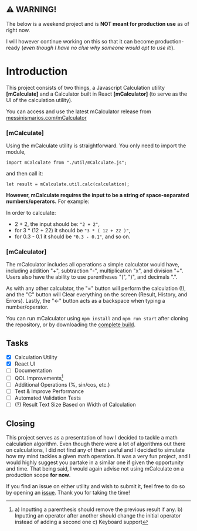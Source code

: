 ## :warning: WARNING!

The below is a weekend project and is **NOT meant for production use** as of right now.

I will however continue working on this so that it can become production-ready (*even though I have no clue why someone would opt to use it!*).

# Introduction

This project consists of two things, a Javascript Calculation utility **[mCalculate]** and a Calculator built in React **[mCalculator]** (to serve as the UI of the calculation utility).

You can access and use the latest mCalculator release from [messinismarios.com/mCalculator](https://messinismarios.com/mCalculator)

### [mCalculate]

Using the mCalculate utility is straightforward. You only need to import the module,

    import mCalculate from "./util/mCalculate.js";

and then call it:

    let result = mCalculate.util.calc(calculation);
    
**However, mCalculate requires the input to be a string of space-separated numbers/operators.** For example:

In order to calculate: 
* 2 + 2, the input should be: `"2 + 2"`, 
* for 3 * (12 + 22) it should be `"3 * ( 12 + 22 )"`, 
* for 0.3 - 0.1 it should be `"0.3 - 0.1"`, and so on.

### [mCalculator]

The mCalculator includes all operations a simple calculator would have, including addition "+", subtraction "-", multiplication "x", and division "÷". Users also have the ability to use parentheses "(", ")", and decimals ".".

As with any other calculator, the "=" button will perform the calculation (!), and the "C" button will Clear everything on the screen (Result, History, and Errors). Lastly, the "←" button acts as a backspace when typing a number/operator.

You can run mCalculator using `npm install` and `npm run start` after cloning the repository, or by downloading the [complete build](build).

## Tasks

- [x] Calculation Utility
- [x] React UI
- [ ] Documentation
- [ ] QOL Improvements[^1]
- [ ] Additional Operations (%, sin/cos, etc.)
- [ ] Test & Improve Performance
- [ ] Automated Validation Tests
- [ ] (?) Result Text Size Based on Width of Calculation

## Closing

This project serves as a presentation of how I decided to tackle a math calculation algorithm. Even though there were a lot of algorithms out there on calculations, I did not find any of them useful and I decided to simulate how my mind tackles a given math operation. It was a very fun project, and I would highly suggest you partake in a similar one if given the opportunity and time. That being said, I would again advise not using mCalculate on a production scope **for now**.

If you find an issue on either utility and wish to submit it, feel free to do so by opening an [issue](https://github.com/messinismarios/mCalculator/issues). Thank you for taking the time!

[^1]: a) Inputting a parenthesis should remove the previous result if any. b) Inputting an operator after another should change the initial operator instead of adding a second one c) Keyboard support
